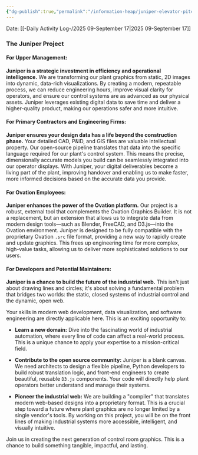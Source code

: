 ```yaml
---
{"dg-publish":true,"permalink":"/information-heap/juniper-elevator-pitches/","noteIcon":"","created":"2025-09-17T09:16:28.034-05:00"}
---
```


Date: [[-Daily Activity Log-/2025 09-September 17\|2025 09-September 17]]

### The Juniper Project

#### For Upper Management:

**Juniper is a strategic investment in efficiency and operational intelligence.** We are transforming our plant graphics from static, 2D images into dynamic, data-rich visualizations. By creating a modern, repeatable process, we can reduce engineering hours, improve visual clarity for operators, and ensure our control systems are as advanced as our physical assets. Juniper leverages existing digital data to save time and deliver a higher-quality product, making our operations safer and more intuitive.

#### For Primary Contractors and Engineering Firms:

**Juniper ensures your design data has a life beyond the construction phase.** Your detailed CAD, P&ID, and GIS files are valuable intellectual property. Our open-source pipeline translates that data into the specific language required for our plant's control system. This means the precise, dimensionally accurate models you build can be seamlessly integrated into our operator displays. With Juniper, your digital deliverables become a living part of the plant, improving handover and enabling us to make faster, more informed decisions based on the accurate data you provide.

#### For Ovation Employees:

**Juniper enhances the power of the Ovation platform.** Our project is a robust, external tool that complements the Ovation Graphics Builder. It is not a replacement, but an extension that allows us to integrate data from modern design tools—such as Blender, FreeCAD, and D3.js—into the Ovation environment. Juniper is designed to be fully compatible with the proprietary Ovation `.src` file format, providing a new way to rapidly create and update graphics. This frees up engineering time for more complex, high-value tasks, allowing us to deliver more sophisticated solutions to our users.

#### For Developers and Potential Maintainers:

**Juniper is a chance to build the future of the industrial web.** This isn't just about drawing lines and circles; it's about solving a fundamental problem that bridges two worlds: the static, closed systems of industrial control and the dynamic, open web.

Your skills in modern web development, data visualization, and software engineering are directly applicable here. This is an exciting opportunity to:

- **Learn a new domain:** Dive into the fascinating world of industrial automation, where every line of code can affect a real-world process. This is a unique chance to apply your expertise to a mission-critical field.
    
- **Contribute to the open source community:** Juniper is a blank canvas. We need architects to design a flexible pipeline, Python developers to build robust translation logic, and front-end engineers to create beautiful, reusable `D3.js` components. Your code will directly help plant operators better understand and manage their systems.
    
- **Pioneer the industrial web:** We are building a "compiler" that translates modern web-based designs into a proprietary format. This is a crucial step toward a future where plant graphics are no longer limited by a single vendor's tools. By working on this project, you will be on the front lines of making industrial systems more accessible, intelligent, and visually intuitive.
    

Join us in creating the next generation of control room graphics. This is a chance to build something tangible, impactful, and lasting.